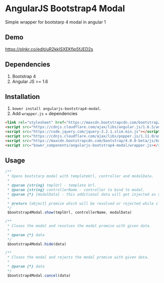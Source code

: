 # AngularJS Bootstrap4 Modal
Simple wrapper for bootstarp 4 modal in angular 1

## Demo
https://plnkr.co/edit/uR2kkISXEKfjp5fJED2s

## Dependencies
1. Bootstrap 4
2. Angular JS >= 1.6

## Installation
1. `bower install angularjs-bootstrap4-modal`.
2. Add `wrapper.js` + dependencies
```html
<link rel="stylesheet" href="https://maxcdn.bootstrapcdn.com/bootstrap/4.0.0-beta/css/bootstrap.min.css">
<script src="https://cdnjs.cloudflare.com/ajax/libs/angular.js/1.6.5/angular.js"></script>
<script src="https://code.jquery.com/jquery-3.2.1.slim.min.js"></script>
<script src="https://cdnjs.cloudflare.com/ajax/libs/popper.js/1.11.0/umd/popper.min.js"></script>
<script src="https://maxcdn.bootstrapcdn.com/bootstrap/4.0.0-beta/js/bootstrap.min.js"></script>
<script src="bower_components/angularjs-bootstrap4-modal/wrapper.js></script>
```
## Usage

```js
/**
 * Opens bootstarp modal with templateUrl, controller and modalData.
 * 
 * @param {string} tmplUrl - template Url.
 * @param {string} controllerName - controller to bind to modal.
 * @param {*} [modalData] - this additional data will get injected as $scope.modalData.
 * 
 * @return {object} promise which will be resolved or rejected while closing the modal.
 */
 $bootstrap4Modal.show(tmplUrl, controllerName, modalData) 
```
``` js
/**
 * Closes the modal and resolves the modal promise with given data.
 * 
 * @param {*} data
 */
 $bootstrap4Modal.hide(data)
```
```js
/**
 * Closes the modal and rejects the modal promise with given data.
 * 
 * @param {*} data
 */
 $bootstrap4Modal.cancel(data)
```




